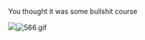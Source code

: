 You thought it was some bullshit course

![]({{site.baseurl}}//566.gif)![566.gif]({{site.baseurl}}/566.gif)